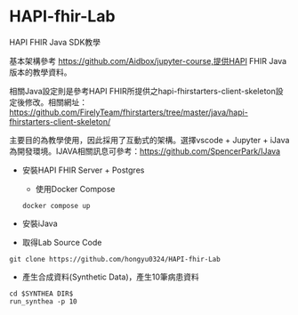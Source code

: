 # HAPI-fhir-Lab
HAPI FHIR Java SDK教學

基本架構參考 https://github.com/Aidbox/jupyter-course,提供HAPI FHIR Java版本的教學資料。

相關Java設定則是參考HAPI FHIR所提供之hapi-fhirstarters-client-skeleton設定後修改。相關網址：https://github.com/FirelyTeam/fhirstarters/tree/master/java/hapi-fhirstarters-client-skeleton/

主要目的為教學使用，因此採用了互動式的架構。選擇vscode + Jupyter + iJava為開發環境。IJAVA相關訊息可參考：https://github.com/SpencerPark/IJava

- 安裝HAPI FHIR Server + Postgres
  - 使用Docker Compose
  ```
  docker compose up
  ```
- 安裝iJava
  
- 取得Lab Source Code
```
git clone https://github.com/hongyu0324/HAPI-fhir-Lab
```
- 產生合成資料(Synthetic Data)，產生10筆病患資料
```
cd $SYNTHEA DIR$
run_synthea -p 10
```
